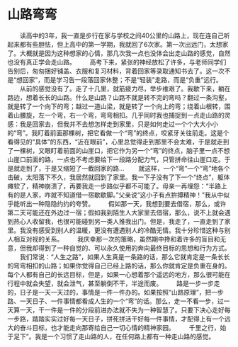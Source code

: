 # 山路弯弯
　　读高中的3年，我一直是步行在家与学校之间40公里的山路上，现在连自己听起来都有些胆怯，但上高中的第一学期，我就回了6次家。第一次出远门，太想家了。大概就是因为这种想家的心情，那几次我一点也没体会出走山路的感觉，自然也没有真正学会走山路。 
　　高考下来，紧张的神经放松了许多，与老师同学们告别后，匆匆捆好铺盖、衣服和复习材料，背着回家等录取通知书去了。这一次不是“想回家”，而是学习告一段落回家休整；不是“轻装”走路，而是“负重”远行。 
　　从前的感觉没有了。走了十几里，就筋疲力尽，举步维艰了。我歇下来，躺在路边，想着长长的山路。什么是山路？山路不就是转不完的弯吗？翻过一条沟壑，就是转了一个向下的弯；越过一道山梁，就是转了一个向上的弯；绕着山根转，围着山腰旋，左一个弯，右一个弯，弯弯相扣。几乎同时我也捕捉到一点走山路的灵感：我是回家去，但我并不去想怎样走到家里，只是如何走过一个个大大小小的“弯”。我盯着前面那棵树，把它看做一个“弯”的终点，咬紧牙关往前走。这是个看得见的“具体”的东西，“近在眼前”，心里总觉得走到那里不会太难，于是就走到了一棵树，又眼盯着前面的山崖口，把它作为另一个“弯”的终点，脑子里一点不想山崖口前面的路，一点也不考虑要给下一段路分配力气，只管拼命往山崖口走。于是就走到了，于是又缩短了一截回家的路… 
　　就这样，一个“弯”一个“弯”地各个击破，太阳落下不久，我居然就回到了家里。我一下子没有了下一个“终点”，躯体瘫软了，精神崩溃了，再要我走一步路似乎都不可能了。母亲一再埋怨：“半路上有的是人家，咋就不知道借一宿歇歇脚。”父亲说“这小子有点拚搏精神！”我从中似乎能听出一种隐隐约约的夸赞。 
　　假如那一天，我想到要去借宿，那么，或许第二天可能还在外边过一宿；假如我到陌生人大家里去借宿，那么，说不上就会遇到热心人收留我，也很可能碰到另一类人推我出门。但是，我走了，一直走到了家里。我没有感受到别人的温暖，更没有遭遇别人的冷酷无情。我十分珍惜这种与别人相互对视的关系。 
　　我庆幸那一次的策略，虽然期中搀和着许多的盲目和无意，但我却得到了一种自觉的、可以永久使用的奔向最终目标的思想和行为方式。 
　　我们常说：“人生之路”，如果人生真是一条路的话，那么它就肯定是一条长长的弯弯相扣的山路；如果你觉得自己已经上路的话，那么你就肯定是负重在身的。每个人都有自己的长远目标，但是，如果一心想着那个遥远的地方，那么很可能在行程中就会失望，就会泄气，甚至躺倒不干，半途而废。 
　　路是一步一步走的，日子是一天一天过的，事情是一件一件办的。如果按照“山路原理”，把一步路、一天日子、一件事情都看成人生的一个“弯”的话。那么，走一不看一步，过一天算一天，干一件是一件的分段前进办法就不失为一种智慧了。只要下决心走好每一步路，踏踏实实过好每一天日子，拼死拼活干好每一件事情，才配得上有一个远大的奋斗目标，也才能走向那寄给自己一切心情的精神家园。 
　　千里之行，始于足下”。我是一个习惯了走山路的人，在任何路上都有一种走山路的感觉。
  